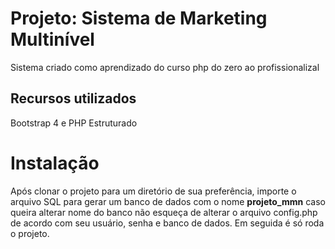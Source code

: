 
# Projeto: Sistema de Marketing Multinível

Sistema criado como aprendizado do curso php do zero ao profissionalizal

## Recursos utilizados
Bootstrap 4 e PHP Estruturado

# Instalação
Após clonar o projeto para um diretório de sua preferência, importe o arquivo SQL para gerar um banco de dados com o nome **projeto_mmn** caso queira alterar nome do banco não esqueça de alterar o arquivo config.php de acordo com seu usuário, senha e banco de dados. Em seguida é só roda o projeto.